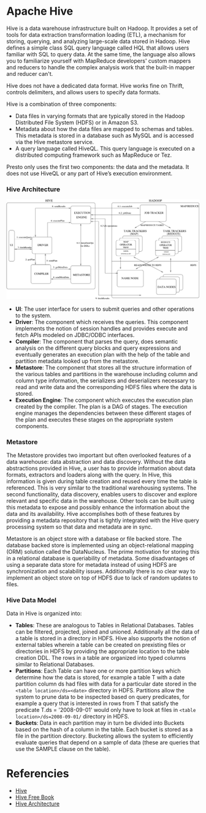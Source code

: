 # Apache Hive

Hive is a data warehouse infrastructure built on Hadoop. It provides a set of tools for data extraction transformation loading (ETL), a mechanism for storing, querying, and analyzing large-scale data stored in Hadoop. Hive defines a simple class SQL query language called HQL that allows users familiar with SQL to query data. At the same time, the language also allows you to familiarize yourself with MapReduce developers' custom mappers and reducers to handle the complex analysis work that the built-in mapper and reducer can't.

Hive does not have a dedicated data format. Hive works fine on Thrift, controls delimiters, and allows users to specify data formats.

Hive is a combination of three components:
- Data files in varying formats that are typically stored in the Hadoop Distributed File System (HDFS) or in Amazon S3.
- Metadata about how the data files are mapped to schemas and tables. This metadata is stored in a database such as MySQL and is accessed via the Hive metastore service.
- A query language called HiveQL. This query language is executed on a distributed computing framework such as MapReduce or Tez.

Presto only uses the first two components: the data and the metadata. It does not use HiveQL or any part of Hive’s execution environment.

### Hive Architecture

<p align="center">
    <img src="images/hive_architecture.png" alt="Hive Architecture" />
</p>

- **UI**: The user interface for users to submit queries and other operations to the system.
- **Driver**: The component which receives the queries. This component implements the notion of session handles and provides execute and fetch APIs modeled on JDBC/ODBC interfaces.
- **Compiler**: The component that parses the query, does semantic analysis on the different query blocks and query expressions and eventually generates an execution plan with the help of the table and partition metadata looked up from the metastore.
- **Metastore**: The component that stores all the structure information of the various tables and partitions in the warehouse including column and column type information, the serializers and deserializers necessary to read and write data and the corresponding HDFS files where the data is stored.
- **Execution Engine**: The component which executes the execution plan created by the compiler. The plan is a DAG of stages. The execution engine manages the dependencies between these different stages of the plan and executes these stages on the appropriate system components.


### Metastore
The Metastore provides two important but often overlooked features of a data warehouse: data abstraction and data discovery. Without the data abstractions provided in Hive, a user has to provide information about data formats, extractors and loaders along with the query. In Hive, this information is given during table creation and reused every time the table is referenced. This is very similar to the traditional warehousing systems. The second functionality, data discovery, enables users to discover and explore relevant and specific data in the warehouse. Other tools can be built using this metadata to expose and possibly enhance the information about the data and its availability. Hive accomplishes both of these features by providing a metadata repository that is tightly integrated with the Hive query processing system so that data and metadata are in sync.

Metastore is an object store with a database or file backed store. The database backed store is implemented using an object-relational mapping (ORM) solution called the DataNucleus. The prime motivation for storing this in a relational database is queriability of metadata. Some disadvantages of using a separate data store for metadata instead of using HDFS are synchronization and scalability issues. Additionally there is no clear way to implement an object store on top of HDFS due to lack of random updates to files.

### Hive Data Model
Data in Hive is organized into:

- **Tables**: These are analogous to Tables in Relational Databases. Tables can be filtered, projected, joined and unioned. Additionally all the data of a table is stored in a directory in HDFS. Hive also supports the notion of external tables wherein a table can be created on prexisting files or directories in HDFS by providing the appropriate location to the table creation DDL. The rows in a table are organized into typed columns similar to Relational Databases.
- **Partitions**: Each Table can have one or more partition keys which determine how the data is stored, for example a table T with a date partition column ds had files with data for a particular date stored in the `<table location>/ds=<date>` directory in HDFS. Partitions allow the system to prune data to be inspected based on query predicates, for example a query that is interested in rows from T that satisfy the predicate T.ds = '2008-09-01' would only have to look at files in `<table location>/ds=2008-09-01/` directory in HDFS.
- **Buckets**: Data in each partition may in turn be divided into Buckets based on the hash of a column in the table. Each bucket is stored as a file in the partition directory. Bucketing allows the system to efficiently evaluate queries that depend on a sample of data (these are queries that use the SAMPLE clause on the table).


# Referencies
- [Hive](https://towardsdatascience.com/making-big-moves-in-big-data-with-hadoop-hive-parquet-hue-and-docker-320a52ca175)
- [Hive Free Book](https://github.com/Prokopp/the-free-hive-book/blob/master/the-free-hive-book.md#introduction)
- [Hive Architecture](https://cwiki.apache.org/confluence/display/Hive/Design)
